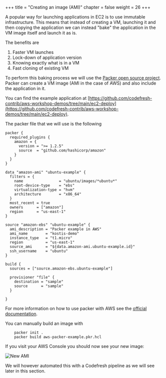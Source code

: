 +++
title = "Creating an image (AMI)"
chapter = false
weight = 26
+++

A popular way for launching applications in EC2 is to use immutable infrastructure. This means that instead of creating a VM, launching it and then copying the application we can instead "bake" the application in the VM image itself and launch it as is.

The benefits are

1. Faster VM launches
1. Lock-down of application version
1. Knowing exactly what is in a VM
1. Fast cloning of existing VM

To perform this baking process we will use the [Packer open source project](https://www.packer.io/). Packer can create a VM image (AMI in the case of AWS) and also include the
application in it.

You can find the example application at [https://github.com/codefresh-contrib/aws-workshop-demos/tree/main/ec2-deploy](https://github.com/codefresh-contrib/aws-workshop-demos/tree/main/ec2-deploy).

The packer file that we will use is the following

```hcl
packer {
  required_plugins {
    amazon = {
      version = ">= 1.2.5"
      source  = "github.com/hashicorp/amazon"
    }
  }
}

data "amazon-ami" "ubuntu-example" {
  filters = {
    name                = "ubuntu/images/*ubuntu*"
    root-device-type    = "ebs"
    virtualization-type = "hvm"
    architecture        = "x86_64"
  }
  most_recent = true
  owners      = ["amazon"]
  region      = "us-east-1"
}

source "amazon-ebs" "ubuntu-example" {
  ami_description = "Packer example in AWS"
  ami_name        = "kostis-demo"
  instance_type   = "t1.micro"
  region          = "us-east-1"
  source_ami      = "${data.amazon-ami.ubuntu-example.id}"
  ssh_username    = "ubuntu"
}

build {
  sources = ["source.amazon-ebs.ubuntu-example"]

  provisioner "file" {
    destination = "sample"
    source      = "sample"
  }

}
```

For more information on how to use packer with AWS see the [official documentation](https://developer.hashicorp.com/packer/plugins/builders/amazon/ebs).

You can manually build an image with


```shell
	packer init .
	packer build aws-packer-example.pkr.hcl
```

If you visit your AWS Console you should now see your new image:

![New AMI](/images/ec2/ami-created.png)

We will however automated this with a Codefresh pipeline as we will see later in this section.



